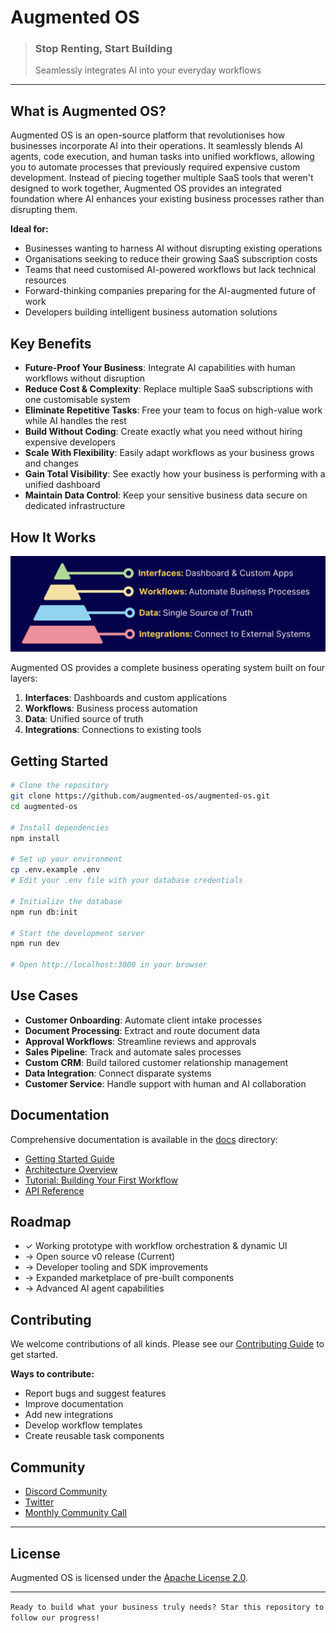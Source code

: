 # Augmented OS

> ### **Stop Renting, Start Building**
>
> Seamlessly integrates AI into your everyday workflows


---

## What is Augmented OS?

Augmented OS is an open-source platform that revolutionises how businesses incorporate AI into their operations. It seamlessly blends AI agents, code execution, and human tasks into unified workflows, allowing you to automate processes that previously required expensive custom development. Instead of piecing together multiple SaaS tools that weren't designed to work together, Augmented OS provides an integrated foundation where AI enhances your existing business processes rather than disrupting them.


**Ideal for:**

* Businesses wanting to harness AI without disrupting existing operations
* Organisations seeking to reduce their growing SaaS subscription costs
* Teams that need customised AI-powered workflows but lack technical resources
* Forward-thinking companies preparing for the AI-augmented future of work
* Developers building intelligent business automation solutions

## Key Benefits

* **Future-Proof Your Business**: Integrate AI capabilities with human workflows without disruption
* **Reduce Cost & Complexity**: Replace multiple SaaS subscriptions with one customisable system
* **Eliminate Repetitive Tasks**: Free your team to focus on high-value work while AI handles the rest
* **Build Without Coding**: Create exactly what you need without hiring expensive developers
* **Scale With Flexibility**: Easily adapt workflows as your business grows and changes
* **Gain Total Visibility**: See exactly how your business is performing with a unified dashboard
* **Maintain Data Control**: Keep your sensitive business data secure on dedicated infrastructure

## How It Works

 ![Architecture Pyramid](docs/.assets/architecture-pyramid.png)

Augmented OS provides a complete business operating system built on four layers:


1. **Interfaces**: Dashboards and custom applications
2. **Workflows**: Business process automation
3. **Data**: Unified source of truth
4. **Integrations**: Connections to existing tools

## Getting Started

```bash
# Clone the repository
git clone https://github.com/augmented-os/augmented-os.git
cd augmented-os

# Install dependencies
npm install

# Set up your environment
cp .env.example .env
# Edit your .env file with your database credentials

# Initialize the database
npm run db:init

# Start the development server
npm run dev

# Open http://localhost:3000 in your browser
```

## Use Cases

* **Customer Onboarding**: Automate client intake processes
* **Document Processing**: Extract and route document data
* **Approval Workflows**: Streamline reviews and approvals
* **Sales Pipeline**: Track and automate sales processes
* **Custom CRM**: Build tailored customer relationship management
* **Data Integration**: Connect disparate systems
* **Customer Service**: Handle support with human and AI collaboration

## Documentation

Comprehensive documentation is available in the [docs](./docs) directory:

* [Getting Started Guide](./docs/getting-started.md)
* [Architecture Overview](./docs/architecture/overview.md)
* [Tutorial: Building Your First Workflow](./docs/tutorials/first-workflow.md)
* [API Reference](./docs/api/reference.md)

## Roadmap

* ✓ Working prototype with workflow orchestration & dynamic UI
* → Open source v0 release (Current)
* → Developer tooling and SDK improvements
* → Expanded marketplace of pre-built components
* → Advanced AI agent capabilities

## Contributing

We welcome contributions of all kinds. Please see our [Contributing Guide](CONTRIBUTING.md) to get started.

**Ways to contribute:**

* Report bugs and suggest features
* Improve documentation
* Add new integrations
* Develop workflow templates
* Create reusable task components

## Community

* [Discord Community](https://discord.gg/augmentedos)
* [Twitter](https://twitter.com/augmentedos)
* [Monthly Community Call](https://meet.augmentedos.com/community)


---

## License

Augmented OS is licensed under the [Apache License 2.0](LICENSE).


---

`Ready to build what your business truly needs? Star this repository to follow our progress!`